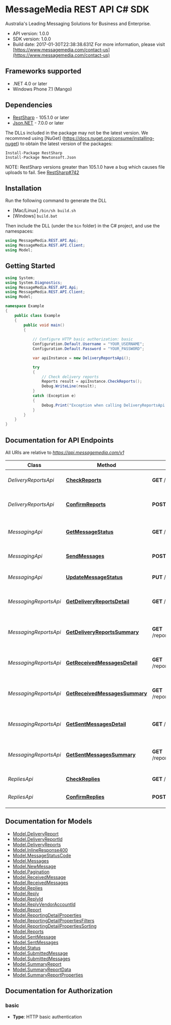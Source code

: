 # MessageMedia REST API C# SDK

Australia's Leading Messaging Solutions for Business and Enterprise.


- API version: 1.0.0
- SDK version: 1.0.0
- Build date: 2017-01-30T22:38:38.631Z
    For more information, please visit [https://www.messagemedia.com/contact-us](https://www.messagemedia.com/contact-us)

## Frameworks supported
- .NET 4.0 or later
- Windows Phone 7.1 (Mango)

## Dependencies
- [RestSharp](https://www.nuget.org/packages/RestSharp) - 105.1.0 or later
- [Json.NET](https://www.nuget.org/packages/Newtonsoft.Json/) - 7.0.0 or later

The DLLs included in the package may not be the latest version. We recommned using [NuGet] (https://docs.nuget.org/consume/installing-nuget) to obtain the latest version of the packages:
```
Install-Package RestSharp
Install-Package Newtonsoft.Json
```

NOTE: RestSharp versions greater than 105.1.0 have a bug which causes file uploads to fail. See [RestSharp#742](https://github.com/restsharp/RestSharp/issues/742)

## Installation
Run the following command to generate the DLL
- [Mac/Linux] `/bin/sh build.sh`
- [Windows] `build.bat`

Then include the DLL (under the `bin` folder) in the C# project, and use the namespaces:
```csharp
using MessageMedia.REST.API.Api;
using MessageMedia.REST.API.Client;
using Model;
```

## Getting Started

```csharp
using System;
using System.Diagnostics;
using MessageMedia.REST.API.Api;
using MessageMedia.REST.API.Client;
using Model;

namespace Example
{
    public class Example
    {
        public void main()
        {
            
            // Configure HTTP basic authorization: basic
            Configuration.Default.Username = "YOUR_USERNAME";
            Configuration.Default.Password = "YOUR_PASSWORD";

            var apiInstance = new DeliveryReportsApi();

            try
            {
                // Check delivery reports
                Reports result = apiInstance.CheckReports();
                Debug.WriteLine(result);
            }
            catch (Exception e)
            {
                Debug.Print("Exception when calling DeliveryReportsApi.CheckReports: " + e.Message );
            }
        }
    }
}
```

<a name="documentation-for-api-endpoints"></a>
## Documentation for API Endpoints

All URIs are relative to *https://api.messagemedia.com/v1*

Class | Method | HTTP request | Description
------------ | ------------- | ------------- | -------------
*DeliveryReportsApi* | [**CheckReports**](docs/DeliveryReportsApi.md#checkreports) | **GET** /delivery_reports | Check delivery reports
*DeliveryReportsApi* | [**ConfirmReports**](docs/DeliveryReportsApi.md#confirmreports) | **POST** /delivery_reports/confirmed | Confirm delivery reports as received
*MessagingApi* | [**GetMessageStatus**](docs/MessagingApi.md#getmessagestatus) | **GET** /messages/{messageId} | Get the status of a submitted message
*MessagingApi* | [**SendMessages**](docs/MessagingApi.md#sendmessages) | **POST** /messages | Send one or more messages
*MessagingApi* | [**UpdateMessageStatus**](docs/MessagingApi.md#updatemessagestatus) | **PUT** /messages/{messageId} | Cancel a scheduled message
*MessagingReportsApi* | [**GetDeliveryReportsDetail**](docs/MessagingReportsApi.md#getdeliveryreportsdetail) | **GET** /reporting/delivery_reports/detail | Returns a list of delivery reports
*MessagingReportsApi* | [**GetDeliveryReportsSummary**](docs/MessagingReportsApi.md#getdeliveryreportssummary) | **GET** /reporting/delivery_reports/summary | Returns a summarised report of delivery reports
*MessagingReportsApi* | [**GetReceivedMessagesDetail**](docs/MessagingReportsApi.md#getreceivedmessagesdetail) | **GET** /reporting/received_messages/detail | Returns a list message received
*MessagingReportsApi* | [**GetReceivedMessagesSummary**](docs/MessagingReportsApi.md#getreceivedmessagessummary) | **GET** /reporting/received_messages/summary | Returns a summarised report of messages received
*MessagingReportsApi* | [**GetSentMessagesDetail**](docs/MessagingReportsApi.md#getsentmessagesdetail) | **GET** /reporting/sent_messages/detail | Returns a list of message sent
*MessagingReportsApi* | [**GetSentMessagesSummary**](docs/MessagingReportsApi.md#getsentmessagessummary) | **GET** /reporting/sent_messages/summary | Returns a summarised report of messages sent
*RepliesApi* | [**CheckReplies**](docs/RepliesApi.md#checkreplies) | **GET** /replies | Check replies
*RepliesApi* | [**ConfirmReplies**](docs/RepliesApi.md#confirmreplies) | **POST** /replies/confirmed | Confirm replies as received


<a name="documentation-for-models"></a>
## Documentation for Models

 - [Model.DeliveryReport](docs/DeliveryReport.md)
 - [Model.DeliveryReportId](docs/DeliveryReportId.md)
 - [Model.DeliveryReports](docs/DeliveryReports.md)
 - [Model.InlineResponse400](docs/InlineResponse400.md)
 - [Model.MessageStatusCode](docs/MessageStatusCode.md)
 - [Model.Messages](docs/Messages.md)
 - [Model.NewMessage](docs/NewMessage.md)
 - [Model.Pagination](docs/Pagination.md)
 - [Model.ReceivedMessage](docs/ReceivedMessage.md)
 - [Model.ReceivedMessages](docs/ReceivedMessages.md)
 - [Model.Replies](docs/Replies.md)
 - [Model.Reply](docs/Reply.md)
 - [Model.ReplyId](docs/ReplyId.md)
 - [Model.ReplyVendorAccountId](docs/ReplyVendorAccountId.md)
 - [Model.Report](docs/Report.md)
 - [Model.ReportingDetailProperties](docs/ReportingDetailProperties.md)
 - [Model.ReportingDetailPropertiesFilters](docs/ReportingDetailPropertiesFilters.md)
 - [Model.ReportingDetailPropertiesSorting](docs/ReportingDetailPropertiesSorting.md)
 - [Model.Reports](docs/Reports.md)
 - [Model.SentMessage](docs/SentMessage.md)
 - [Model.SentMessages](docs/SentMessages.md)
 - [Model.Status](docs/Status.md)
 - [Model.SubmittedMessage](docs/SubmittedMessage.md)
 - [Model.SubmittedMessages](docs/SubmittedMessages.md)
 - [Model.SummaryReport](docs/SummaryReport.md)
 - [Model.SummaryReportData](docs/SummaryReportData.md)
 - [Model.SummaryReportProperties](docs/SummaryReportProperties.md)


## Documentation for Authorization

### basic

- **Type**: HTTP basic authentication

